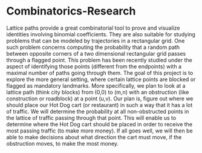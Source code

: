 # Combinatorics-Research
Lattice paths provide a great combinatorial tool to prove and visualize identities involving binomial coefficients. They are also suitable for studying problems that can be modeled by trajectories in a rectangular grid. One such problem concerns computing the probability that a random path between opposite corners of a two dimensional rectangular grid passes through a flagged point. This problem has been recently studied under the aspect of identifying those points (different from the endpoints) with a maximal number of paths going through them. The goal of this project is to explore the more general setting, where certain lattice points are blocked or flagged as mandatory landmarks. More specifically, we plan to look at a lattice path (think city blocks) from (0,0) to (m,n) with an obstruction (like construction or roadblock) at a point (u,v). Our plan is, figure out where we should place our Hot Dog cart (or restaurant) in such a way that it has a lot of traffic. We will determine the probability at all non-obstructed points in the lattice of traffic passing through that point. This will enable us to determine where the Hot Dog cart should be placed in order to receive the most passing traffic (to make more money). If all goes well, we will then be able to make decisions about what direction the cart must move, if the obstruction moves, to make the most money.
